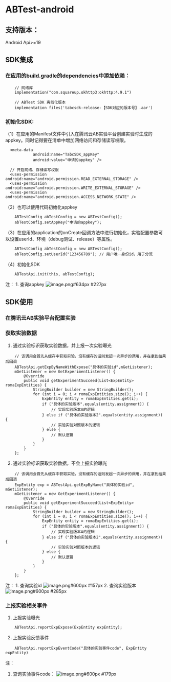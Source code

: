 # ABTest-android

## 支持版本：
Android Api>=19

## SDK集成

### 在应用的build.gradle的dependencies中添加依赖：

```
    // 网络库
    implementation("com.squareup.okhttp3:okhttp:4.9.1")

    // ABTest SDK 离线化版本
    implementation files('tabcsdk-release-【SDK对应的版本号】.aar')
```
### 初始化SDK:

（1）在应用的Manifest文件中引入在腾讯云AB实验平台创建实验时生成的appkey。同时记得要在清单中增加网络访问和存储读写权限。

```Android
  <meta-data
            android:name="TabcSDK_appKey"
            android:value="申请的appkey" />
			
  // 开启网络、存储读写权限
  <uses-permission android:name="android.permission.READ_EXTERNAL_STORAGE" />
  <uses-permission android:name="android.permission.WRITE_EXTERNAL_STORAGE" />
  <uses-permission android:name="android.permission.ACCESS_NETWORK_STATE" />
```

（2）也可以使用代码初始化appkey

```Android
    ABTestConfig abTestConfig = new ABTestConfig();
    abTestConfig.setAppKey("申请的appkey");
```

（3）在应用的application的onCreate回调方法中进行初始化，实验配置参数可以设置userId、环境（debug测试、release）等属性。

```Android
    ABTestConfig abTestConfig = new ABTestConfig();
    abTestConfig.setUserId("123456789"); // 用户唯一身份id，用于分流
```
（4）初始化SDK

```Android
    ABTestApi.init(this, abTestConfig);
```

注：
    1. 查询appkey
	![image.png#634px #227px](https://tencent-growth-platform-1251316161.cos.ap-beijing.myqcloud.com/sdk/images/abtest_sdk/abtest_ios_step_1.png)

## SDK使用

### 在腾讯云AB实验平台配置实验

### 获取实验数据

1. 通过实验标识获取实验数据，并上报一次实验曝光

```Android
    // 该调用会首先从缓存中获取实验，没有缓存的话则发起一次异步的调用，并在拿到结果后回调
    ABTestApi.getExpByNameWithExpose("具体的实验id",mGetListener);
    mGetListener = new GetExperimentListener() {
        @Override
        public void getExperimentSucceed(List<ExpEntity> romaExpEntities) {
            StringBuilder builder = new StringBuilder();
            for (int i = 0; i < romaExpEntities.size(); i++) {
                ExpEntity entity = romaExpEntities.get(i);
                if ("具体的实验版本".equals(entity.assignment)) {
                    // 实现实验版本A的逻辑
                } else if ("具体的实验版本2".equals(entity.assignment)) {
                    // 实验实验对照版本的逻辑
                } else {
                    // 默认逻辑
                }
            }
        }
    };
```

2. 通过实验标识获取实验数据，不会上报实验曝光

```Android
    // 该调用会首先从缓存中获取实验，没有缓存的话则发起一次异步的调用，并在拿到结果后回调
    ExpEntity exp = ABTestApi.getExpByName("具体的实验id", mGetListener);
    mGetListener = new GetExperimentListener() {
        @Override
        public void getExperimentSucceed(List<ExpEntity> romaExpEntities) {
            StringBuilder builder = new StringBuilder();
            for (int i = 0; i < romaExpEntities.size(); i++) {
                ExpEntity entity = romaExpEntities.get(i);
                if ("具体的实验版本".equals(entity.assignment)) {
                    // 实现实验版本A的逻辑
                } else if ("具体的实验版本2".equals(entity.assignment)) {
                    // 实验实验对照版本的逻辑
                } else {
                    // 默认逻辑
                }
            }
        }
    };
```
注：
    1. 查询实验id
![image.png#600px #157px](https://tencent-growth-platform-1251316161.cos.ap-beijing.myqcloud.com/sdk/images/abtest_sdk/abtest_ios_step_2.png)
    2. 查询实验版本
![image.png#600px #285px](https://tencent-growth-platform-1251316161.cos.ap-beijing.myqcloud.com/sdk/images/abtest_sdk/abtest_ios_step_3.png)
### 上报实验相关事件

1. 上报实验曝光
```Android
    ABTestApi.reportExpExpose(ExpEntity expEntity);
```

2. 上报实验反馈事件
```Android
    ABTestApi.reportExpEventCode("具体的实验事件code", ExpEntity expEntity)
```

注：
1.  查询实验事件code：
![image.png#600px #179px](https://tencent-growth-platform-1251316161.cos.ap-beijing.myqcloud.com/sdk/images/abtest_sdk/abtest_ios_step_4.png)

